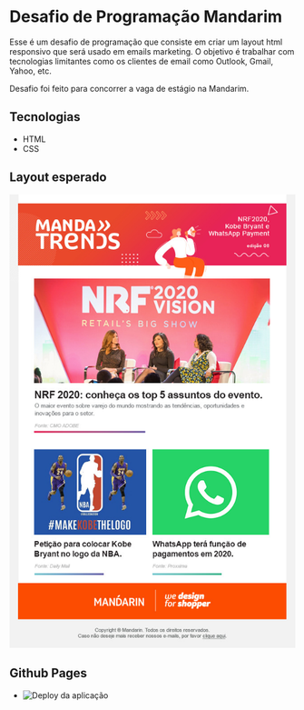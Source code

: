 # Desafio de Programação Mandarim

Esse é um desafio de programação que consiste em criar um layout html responsivo que será usado em emails marketing. O objetivo é trabalhar com tecnologias limitantes como os clientes de email como Outlook, Gmail, Yahoo, etc.

Desafio foi feito para concorrer a vaga de estágio na Mandarim.

## Tecnologias
- HTML
- CSS

## Layout esperado
![](./assets/layout.jpeg)

## Github Pages
- ![Deploy da aplicação]()